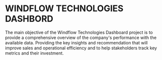 # WINDFLOW TECHNOLOGIES DASHBORD
The main objective of the Windflow Technologies Dashboard project is to provide a comprehensive overview of the company's performance with the available data.
Providing the key insights and recommendation that will improve sales and operational efficiency and to help stakeholders track key metrics and their investment.

